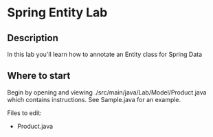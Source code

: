 # Spring Entity Lab


## Description

In this lab you'll learn how to annotate an Entity class for Spring Data


## Where to start

Begin by opening and viewing ./src/main/java/Lab/Model/Product.java which contains instructions. See Sample.java for an example.

Files to edit:
- Product.java



